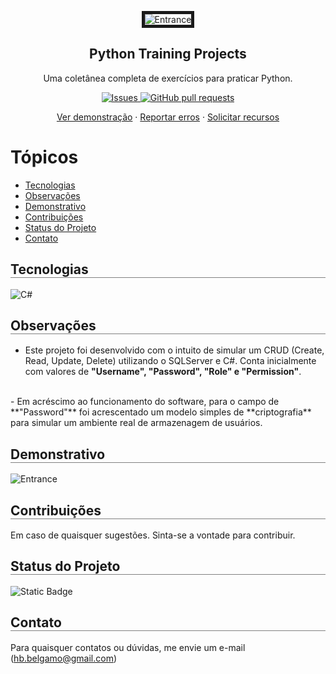 <p align="center">
 <img border="5px"  src="https://res.cloudinary.com/dvqvv2bkq/image/upload/v1710439014/portfolio/%40Imagens/trcqkk8o70dtrgkigzub.png" align="center" alt="Entrance" />
 <h2 align="center">Python Training Projects</h2>
 <p align="center">Uma coletânea completa de exercícios para praticar Python.</p>
</p>

<p align="center">
<a href="https://github.com/Sigbel/Python_Training_Projects/issues">
    <img alt="Issues" src="https://img.shields.io/github/issues/Sigbel/Python_Training_Projects?color=0088ff" />
</a>
<a href="https://github.com/Sigbel/Python_Training_Projects/pulls">
    <img alt="GitHub pull requests" src="https://img.shields.io/github/issues-pr/Sigbel/Python_Training_Projects?color=0088ff" />
</a>

</p>
<p align="center">
<a href="#demonstrativo">Ver demonstração</a>
·
<a href="https://github.com/Sigbel/Python_Training_Projects/issues/new">Reportar erros</a>
·
<a href="https://github.com/Sigbel/Python_Training_Projects/issues/new">Solicitar recursos</a>
</p>

# Tópicos

- <a href="#tecnologias">Tecnologias</a>
- <a href="#observacoes">Observações</a>
- <a href="#demonstrativo">Demonstrativo</a>
- <a href="#contribuicoes">Contribuições</a>
- <a href="#status">Status do Projeto</a>
- <a href="#contato">Contato</a>

<h2 id="observacoes" style="display: block; border-bottom: 1px solid gray">Tecnologias</h2>

![C#](https://img.shields.io/badge/c%23-%23239120.svg?style=for-the-badge&logo=csharp&logoColor=white)

<h2 id="observacoes" style="display: block; border-bottom: 1px solid gray">Observações</h2>

- Este projeto foi desenvolvido com o intuito de simular um CRUD (Create, Read, Update, Delete) utilizando o SQLServer e C#. Conta inicialmente com valores de **"Username", "Password", "Role" e "Permission"**. 
<br>
- Em acréscimo ao funcionamento do software, para o campo de **"Password"** foi acrescentado um modelo simples de **criptografia** para simular um ambiente real de armazenagem de usuários.

<h2 id="demonstrativo" style="display: block; border-bottom: 1px solid gray;">Demonstrativo</h2>
<img src="https://res.cloudinary.com/dvqvv2bkq/image/upload/v1710625237/portfolio/%40Imagens/agatxmytzpgcc8onup0p.png" align="center" alt="Entrance" />

<h2 id="contribuicoes" style="display: block; border-bottom: 1px solid gray;">Contribuições</h2>

Em caso de quaisquer sugestões. Sinta-se a vontade para contribuir.

<h2 id="status" style="display: block; border-bottom: 1px solid gray;">Status do Projeto</h2>

![Static Badge](https://img.shields.io/badge/Status-Ativo-yellow)

<h2 id="contato" style="display: block; border-bottom: 1px solid gray;">Contato</h2>

Para quaisquer contatos ou dúvidas, me envie um e-mail (hb.belgamo@gmail.com)
